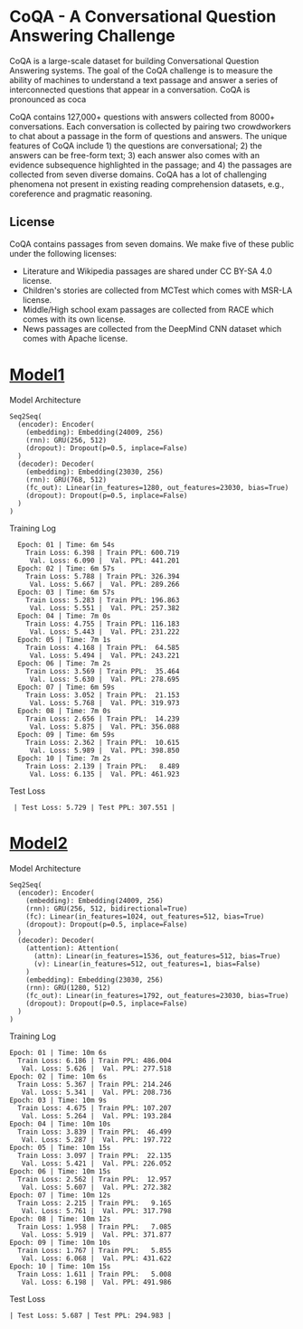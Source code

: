 # CoQA - A Conversational Question Answering Challenge

CoQA is a large-scale dataset for building Conversational Question Answering systems. The goal of the CoQA challenge is to measure the ability of machines to understand a text passage and answer a series of interconnected questions that appear in a conversation. CoQA is pronounced as coca

CoQA contains 127,000+ questions with answers collected from 8000+ conversations. Each conversation is collected by pairing two crowdworkers to chat about a passage in the form of questions and answers. The unique features of CoQA include 1) the questions are conversational; 2) the answers can be free-form text; 3) each answer also comes with an evidence subsequence highlighted in the passage; and 4) the passages are collected from seven diverse domains. CoQA has a lot of challenging phenomena not present in existing reading comprehension datasets, e.g., coreference and pragmatic reasoning.

## License
CoQA contains passages from seven domains. We make five of these public under the following licenses:
- Literature and Wikipedia passages are shared under CC BY-SA 4.0 license.
- Children's stories are collected from MCTest which comes with MSR-LA license.
- Middle/High school exam passages are collected from RACE which comes with its own license.
- News passages are collected from the DeepMind CNN dataset which comes with Apache license.


# [Model1](CoQA_Dataset_Learning_Phrase_Representation_RNN_Encoder_Decoder.ipynb)

Model Architecture

    Seq2Seq(
      (encoder): Encoder(
        (embedding): Embedding(24009, 256)
        (rnn): GRU(256, 512)
        (dropout): Dropout(p=0.5, inplace=False)
      )
      (decoder): Decoder(
        (embedding): Embedding(23030, 256)
        (rnn): GRU(768, 512)
        (fc_out): Linear(in_features=1280, out_features=23030, bias=True)
        (dropout): Dropout(p=0.5, inplace=False)
      )
    )

Training Log

      Epoch: 01 | Time: 6m 54s
        Train Loss: 6.398 | Train PPL: 600.719
         Val. Loss: 6.090 |  Val. PPL: 441.201
      Epoch: 02 | Time: 6m 57s
        Train Loss: 5.788 | Train PPL: 326.394
         Val. Loss: 5.667 |  Val. PPL: 289.266
      Epoch: 03 | Time: 6m 57s
        Train Loss: 5.283 | Train PPL: 196.863
         Val. Loss: 5.551 |  Val. PPL: 257.382
      Epoch: 04 | Time: 7m 0s
        Train Loss: 4.755 | Train PPL: 116.183
         Val. Loss: 5.443 |  Val. PPL: 231.222
      Epoch: 05 | Time: 7m 1s
        Train Loss: 4.168 | Train PPL:  64.585
         Val. Loss: 5.494 |  Val. PPL: 243.221
      Epoch: 06 | Time: 7m 2s
        Train Loss: 3.569 | Train PPL:  35.464
         Val. Loss: 5.630 |  Val. PPL: 278.695
      Epoch: 07 | Time: 6m 59s
        Train Loss: 3.052 | Train PPL:  21.153
         Val. Loss: 5.768 |  Val. PPL: 319.973
      Epoch: 08 | Time: 7m 0s
        Train Loss: 2.656 | Train PPL:  14.239
         Val. Loss: 5.875 |  Val. PPL: 356.088
      Epoch: 09 | Time: 6m 59s
        Train Loss: 2.362 | Train PPL:  10.615
         Val. Loss: 5.989 |  Val. PPL: 398.850
      Epoch: 10 | Time: 7m 2s
        Train Loss: 2.139 | Train PPL:   8.489
         Val. Loss: 6.135 |  Val. PPL: 461.923

Test Loss

     | Test Loss: 5.729 | Test PPL: 307.551 |
       
    
# [Model2](CoQA_Dataset_Sequence_to_Sequence_using_Attention.ipynb)

Model Architecture

    Seq2Seq(
      (encoder): Encoder(
        (embedding): Embedding(24009, 256)
        (rnn): GRU(256, 512, bidirectional=True)
        (fc): Linear(in_features=1024, out_features=512, bias=True)
        (dropout): Dropout(p=0.5, inplace=False)
      )
      (decoder): Decoder(
        (attention): Attention(
          (attn): Linear(in_features=1536, out_features=512, bias=True)
          (v): Linear(in_features=512, out_features=1, bias=False)
        )
        (embedding): Embedding(23030, 256)
        (rnn): GRU(1280, 512)
        (fc_out): Linear(in_features=1792, out_features=23030, bias=True)
        (dropout): Dropout(p=0.5, inplace=False)
      )
    )

Training Log

    Epoch: 01 | Time: 10m 6s
      Train Loss: 6.186 | Train PPL: 486.004
       Val. Loss: 5.626 |  Val. PPL: 277.518
    Epoch: 02 | Time: 10m 6s
      Train Loss: 5.367 | Train PPL: 214.246
       Val. Loss: 5.341 |  Val. PPL: 208.736
    Epoch: 03 | Time: 10m 9s
      Train Loss: 4.675 | Train PPL: 107.207
       Val. Loss: 5.264 |  Val. PPL: 193.284
    Epoch: 04 | Time: 10m 10s
      Train Loss: 3.839 | Train PPL:  46.499
       Val. Loss: 5.287 |  Val. PPL: 197.722
    Epoch: 05 | Time: 10m 15s
      Train Loss: 3.097 | Train PPL:  22.135
       Val. Loss: 5.421 |  Val. PPL: 226.052
    Epoch: 06 | Time: 10m 15s
      Train Loss: 2.562 | Train PPL:  12.957
       Val. Loss: 5.607 |  Val. PPL: 272.382
    Epoch: 07 | Time: 10m 12s
      Train Loss: 2.215 | Train PPL:   9.165
       Val. Loss: 5.761 |  Val. PPL: 317.798
    Epoch: 08 | Time: 10m 12s
      Train Loss: 1.958 | Train PPL:   7.085
       Val. Loss: 5.919 |  Val. PPL: 371.877
    Epoch: 09 | Time: 10m 10s
      Train Loss: 1.767 | Train PPL:   5.855
       Val. Loss: 6.068 |  Val. PPL: 431.622
    Epoch: 10 | Time: 10m 15s
      Train Loss: 1.611 | Train PPL:   5.008
       Val. Loss: 6.198 |  Val. PPL: 491.986
       
Test Loss
   
    | Test Loss: 5.687 | Test PPL: 294.983 |

